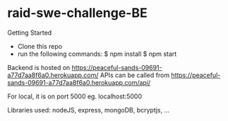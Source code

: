 # raid-swe-challenge-BE

Getting Started
- Clone this repo
- run the following commands:
$ npm install
$ npm start 

Backend is hosted on https://peaceful-sands-09691-a77d7aa8f6a0.herokuapp.com/ 
APIs can be called from https://peaceful-sands-09691-a77d7aa8f6a0.herokuapp.com/api/

For local, it is on port 5000 eg. localhost:5000

Libraries used:
nodeJS, express, mongoDB, bcryptjs, ...